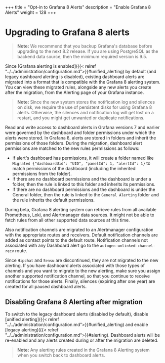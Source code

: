 +++
title = "Opt-in to Grafana 8 Alerts"
description = "Enable Grafana 8 Alerts"
weight = 128
+++

# Upgrading to Grafana 8 alerts

> **Note:** We recommend that you backup Grafana's database before upgrading to the next 8.2 release. If you are using PostgreSQL as the backend data source, then the minimum required version is 9.5.

Since [Grafana alerting is enabled]({{< relref "../../administration/configuration.md">}}#unified_alerting) by default (and legacy dashboard alerting is disabled), existing dashboard alerts are migrated into a format that is compatible with the Grafana 8 alerting system. You can view these migrated rules, alongside any new alerts you create after the migration, from the Alerting page of your Grafana instance.

> **Note:** Since the new system stores the notification log and silences on disk, we require the use of persistent disks for using Grafana 8 alerts. Otherwise, the silences and notification log will get lost on a restart, and you might get unwanted or duplicate notifications.

Read and write access to dashboard alerts in Grafana versions 7 and earlier were governed by the dashboard and folder permissions under which the alerts were stored. In Grafana 8, alerts are stored in folders and inherit the permissions of those folders. During the migration, dashboard alert permissions are matched to the new rules permissions as follows:

- If alert's dashboard has permissions, it will create a folder named like `Migrated {"dashboardUid": "UID", "panelId": 1, "alertId": 1}` to match permissions of the dashboard (including the inherited permissions from the folder).
- If there are no dashboard permissions and the dashboard is under a folder, then the rule is linked to this folder and inherits its permissions.
- If there are no dashboard permissions and the dashboard is under the General folder, then the rule is linked to the `General Alerting` folder and the rule inherits the default permissions.

During beta, Grafana 8 alerting system can retrieve rules from all available Prometheus, Loki, and Alertmanager data sources. It might not be able to fetch rules from all other supported data sources at this time.

Also notification channels are migrated to an Alertmanager configuration with the appropriate routes and receivers. Default notification channels are added as contact points to the default route. Notification channels not associated with any Dashboard alert go to the `autogen-unlinked-channel-recv` route.

Since `Hipchat` and `Sensu` are discontinued, they are not migrated to the new alerting. If you have dashboard alerts associated with those types of channels and you want to migrate to the new alerting, make sure you assign another supported notification channel, so that you continue to receive notifications for those alerts.
Finally, silences (expiring after one year) are created for all paused dashboard alerts.

## Disabling Grafana 8 Alerting after migration

To switch to the legacy dashboard alerts (disabled by default), disable [unified alerting]({{< relref "../../administration/configuration.md">}}#unified_alerting) and enable [legacy alerting]({{< relref "../../administration/configuration.md">}}#alerting). Dashboard alerts will be re-enabled and any alerts created during or after the migration are deleted.

> **Note:** Any alerting rules created in the Grafana 8 Alerting system when you switch back to dashboard alerts.
